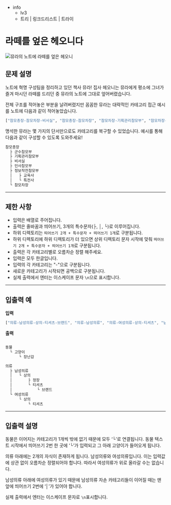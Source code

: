 - info
    - lv3
    - 트리 | 링크드리스트 | 트라이

# 라떼를 엎은 헤오니다
![뮤라의 노트에 라떼를 엎은 헤오니](./11_1.webp)

## 문제 설명
노트에 혁명 구성팀을 정리하고 있던 책사 뮤라! 집사 헤오니는 뮤라에게 평소에 그녀가 즐겨 마시던 라떼를 드리던 중 뮤라의 노트에 그대로 엎어버렸습니다.

전체 구조를 적어놓은 부분을 날려버렸지만 꼼꼼한 뮤라는 대략적인 카테고리 접근 예시를 노트에 다음과 같이 적어놓았습니다.

```py
["참모총장-참모차장-비서실", "참모총장-참모차장", "참모차장-기획관리참모부", "참모차장-인사참모부", "참모차장-정보작전참모부", "참모총장-참모차장-군수참모부", "정보작전참모부-특전사", "정보작전참모부-교육사"]
```

명석한 뮤라는 몇 가지의 단서만으로도 카테고리를 복구할 수 있었습니다. 예시를 통해 다음과 같이 구성할 수 있도록 도와주세요!

```py
참모총장
  ├ 군수참모부
  ├ 기획관리참모부
  ├ 비서실
  ├ 인사참모부
  ├ 정보작전참모부
  │   ├ 교육사
  │   └ 특전사
  └ 참모차장
```

---

## 제한 사항

- 입력은 배열로 주어집니다.
- 출력은 줄바꿈과 띄어쓰기, 3개의 특수문자(├, │, └)로 이루어집니다.
- 하위 디렉토리는 `띄어쓰기 2개 + 특수문자 + 띄어쓰기 1개`로 구분됩니다.
- 하위 디렉토리에 하위 디렉토리가 더 있으면 상위 디렉토리 문자 시작에 맞춰 `띄어쓰기 2개 + 특수문자 + 띄어쓰기 1개`로 구분됩니다.
- 출력은 각 카테고리별로 오름차순 정렬 해주세요.
- 입력은 모두 한글입니다.
- 입력의 각 카테고리는 "-"으로 구분됩니다.
- 새로운 카테고리가 시작되면 공백으로 구분됩니다.
- 실제 출력에서 엔터는 이스케이프 문자 `\n`으로 표시합니다.
---

## 입출력 예

**입력**

```jsx
["의류-남성의류-상의-티셔츠-브랜드", "의류-남성의류", "의류-여성의류-상의-티셔츠", "남성의류-상의-정장", "동물-고양이-장난감"]
```

**출력**

```jsx

동물
  └ 고양이
      └ 장난감

의류
  ├ 남성의류
  │   └ 상의
  │       ├ 정장
  │       └ 티셔츠
  │           └ 브랜드
  └ 여성의류
      └ 상의
          └ 티셔츠
```
---

## 입출력 설명

동물은 이어지는 카테고리가 1개씩 밖에 없기 때문에 모두 ‘└’로 연결됩니다. 동물 텍스트 시작에서 띄어쓰기 2번 한 곳에 ‘└’가 입력되고 그 아래 고양이가 들어오게 됩니다.

의류 아래에는 2개의 자식이 존재하게 됩니다. 남성의류와 여성의류입니다. 이는 입력값에 상관 없이 오름차순 정렬되어야 합니다. 따라서 여성의류가 위로 올라갈 수는 없습니다.

남성의류 아래에 여성의류가 있기 때문에 남성의류 자손 카테고리들이 이어질 때는 맨 앞에 띄어쓰기 2번에 ‘│’가 있어야 합니다.

실제 출력에서 엔터는 이스케이프 문자로 `\n`표시합니다.

